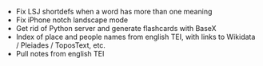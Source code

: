 - Fix LSJ shortdefs when a word has more than one meaning
- Fix iPhone notch landscape mode
- Get rid of Python server and generate flashcards with BaseX
- Index of place and people names from english TEI, with links to Wikidata / Pleiades / ToposText, etc.
- Pull notes from english TEI

